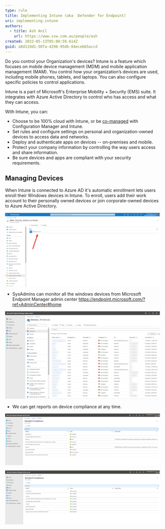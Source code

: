 ```yaml
---
type: rule
title: Implementing Intune (aka  Defender for Endpoint)
uri: implementing-intune
authors:
  - title: Ash Anil
    url: https://www.ssw.com.au/people/ash
created: 2022-05-13T05:08:59.614Z
guid: a8d119d1-50fa-4296-95db-84eceb65accd
---
```

Do you control your  Organization's devices? Intune is a feature which focuses on mobile device management (MDM) and mobile application management (MAM). You control how your organization’s devices are used, including mobile phones, tablets, and laptops. You can also configure specific policies to control applications. 

Intune is a part of Microsoft's Enterprise Mobility + Security (EMS) suite. It integrates with Azure Active Directory to control who has access and what they can access.

<!--StartFragment-->

With Intune, you can:

* Choose to be 100% cloud with Intune, or be [co-managed](https://docs.microsoft.com/en-us/configmgr/comanage/overview) with Configuration Manager and Intune.
* Set rules and configure settings on personal and organization-owned devices to access data and networks.
* Deploy and authenticate apps on devices -- on-premises and mobile.
* Protect your company information by controlling the way users access and share information.
* Be sure devices and apps are compliant with your security requirements.

<!--EndFragment-->

## Managing Devices

When Intune is connected to Azure AD it's automatic enrollment lets users enroll their Windows devices in Intune. To enroll, users add their work account to their personally owned devices or join corporate-owned devices to Azure Active Directory. 

![Figure: Intune connected to AAD](intune_aad.png)

* SysAdmins can monitor all the windows devices from Microsoft Endpoint Manager admin center <https://endpoint.microsoft.com/?ref=AdminCenter#home>

![Figure: Devices managed by Intune](devices_intunes.png)

* We can get reports on device compliance at any time. 

![Bad Example - Errors in compliance check](bad_example_compliance.png)

![Good Example - Compliant device](good_example_compliance.png)